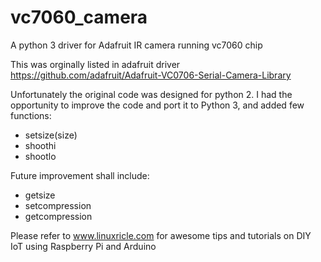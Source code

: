 # vc7060_camera
A python 3 driver for Adafruit IR camera running vc7060 chip

This was orginally listed in adafruit driver https://github.com/adafruit/Adafruit-VC0706-Serial-Camera-Library

Unfortunately the original code was designed for python 2. I had the opportunity to improve the code and port it to Python 3, and added few functions: 
- setsize(size)
- shoothi
- shootlo

Future improvement shall include:
- getsize
- setcompression
- getcompression

Please refer to www.linuxricle.com for awesome tips and tutorials on DIY IoT using Raspberry Pi and Arduino
